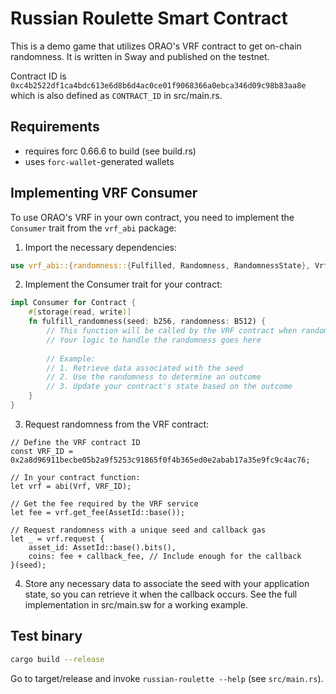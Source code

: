 # Russian Roulette Smart Contract

This is a demo game that utilizes ORAO's VRF contract to get on-chain randomness. It is written in Sway and published on the testnet.

Contract ID is `0xc4b2522df1ca4bdc613e6d8b6d4ac0ce01f9068366a0ebca346d09c98b83aa8e` which is also defined as `CONTRACT_ID` in src/main.rs.

## Requirements

-   requires forc 0.66.6 to build (see build.rs)
-   uses `forc-wallet`-generated wallets

## Implementing VRF Consumer

To use ORAO's VRF in your own contract, you need to implement the `Consumer` trait from the `vrf_abi` package:

1. Import the necessary dependencies:
```rust
use vrf_abi::{randomness::{Fulfilled, Randomness, RandomnessState}, Vrf, Consumer};
```
2. Implement the Consumer trait for your contract:
```rust
impl Consumer for Contract {
    #[storage(read, write)]
    fn fulfill_randomness(seed: b256, randomness: B512) {
        // This function will be called by the VRF contract when randomness is available
        // Your logic to handle the randomness goes here
        
        // Example:
        // 1. Retrieve data associated with the seed
        // 2. Use the randomness to determine an outcome
        // 3. Update your contract's state based on the outcome
    }
}
```
3. Request randomness from the VRF contract:
```sway
// Define the VRF contract ID
const VRF_ID = 0x2a8d96911becbe05b2a9f5253c91865f0f4b365ed0e2abab17a35e9fc9c4ac76;

// In your contract function:
let vrf = abi(Vrf, VRF_ID);

// Get the fee required by the VRF service
let fee = vrf.get_fee(AssetId::base());

// Request randomness with a unique seed and callback gas
let _ = vrf.request {
    asset_id: AssetId::base().bits(),
    coins: fee + callback_fee, // Include enough for the callback
}(seed);
```
4. Store any necessary data to associate the seed with your application state, so you can retrieve it when the callback occurs.
See the full implementation in src/main.sw for a working example.

## Test binary

```sh
cargo build --release
```

Go to target/release and invoke `russian-roulette --help` (see `src/main.rs`).
